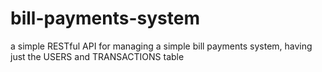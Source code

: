 # bill-payments-system
a simple RESTful API for managing a simple bill payments system, having just the USERS and TRANSACTIONS table
